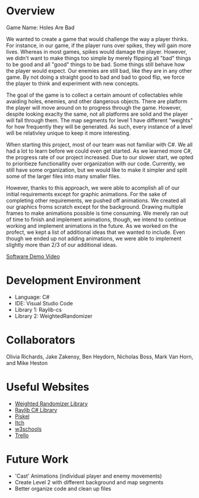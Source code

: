 # Overview

Game Name: Holes Are Bad

We wanted to create a game that would challenge the way a player thinks. For instance, in our game, if the player runs over spikes, 
they will gain more lives. Whereas in most games, spikes would damage the player. However, we didn't want to make things too simple
by merely flipping all "bad" things to be good and all "good" things to be bad. Some things still behave how the player would expect. 
Our enemies are still bad, like they are in any other game.  By not doing a straight good to bad and bad to good flip, we force the
player to think and experiment with new concepts.

The goal of the game is to collect a certain amount of collectables while avaiding holes, enemies, and other dangerous objects.
There are platform the player will move around on to progress through the game.  However, despite looking exaclty the same, not all
platforms are solid and the player will fall through them. The map segments for level 1 have different "weights" for how frequently
they will be generated.  As such, every instance of a level will be relativley unique to keep it more interesting.

When starting this project, most of our team was not familiar with C#. We all had a lot to learn before we could even get started.
As we learned more C#, the progress rate of our project increased. Due to our slower start, we opted to prioritieze functionallity over
organization with our code. Currently, we still have some organization, but we would like to make it simpler and split some of the
larger files into many smaller files.

However, thanks to this approach, we were able to acomplish all of our initial requirements except for graphic animations. For the
sake of completing other requirements, we pushed off animations. We created all our graphics froms scratch except for the background.
Drawing multiple frames to make animations possible is time consuming. We merely ran out of time to finish and implement animations,
though, we intend to continue working and implement animations in the future. As we worked on the profect, we kept a list of additional
ideas that we wanted to include. Even though we ended up not adding animations, we were able to implement slightly more than 2/3 of our 
additional ideas.

[Software Demo Video](http://youtube.link.goes.here)


# Development Environment

* Language: C#
* IDE: Visual Studio Code
* Library 1: Raylib-cs
* Library 2: WeightedRandomizer


# Collaborators

Olivia Richards, Jake Zakensy, Ben Heydorn, Nicholas Boss, Mark Van Horn, and Mike Heston


# Useful Websites

* [Weighted Randomizer Library](https://github.com/BlueRaja/Weighted-Item-Randomizer-for-C-Sharp/wiki/Getting-Started)
* [Raylib C# Library](https://github.com/ChrisDill/Raylib-cs)
* [Piskel](https://www.piskelapp.com/)
* [Itch](https://itch.io/)
* [w3schools](https://www.w3schools.com/cs/index.php)
* [Trello](https://trello.com/b/mX1blFSI/team-project-01)


# Future Work

* 'Cast' Animations (individual player and enemy movements)
* Create Level 2 with different background and map segments
* Better organize code and clean up files

